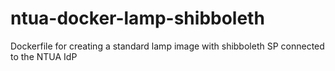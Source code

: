 # ntua-docker-lamp-shibboleth
Dockerfile for creating a standard lamp image with shibboleth SP connected to the NTUA IdP 
